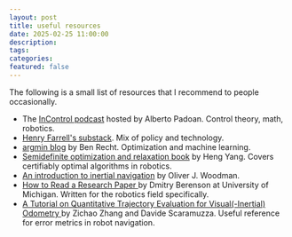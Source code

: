 ```yaml
---
layout: post
title: useful resources
date: 2025-02-25 11:00:00
description: 
tags: 
categories: 
featured: false
---
```


The following is a small list of resources that I recommend to people occasionally. 
- The <a href="https://www.incontrolpodcast.com/"> InControl podcast</a> hosted by Alberto Padoan. Control theory, math, robotics.
- <a href="https://substack.com/@henryfarrell"> Henry Farrell's substack</a>. Mix of policy and technology. 
- <a href="https://www.argmin.net/"> argmin blog</a> by Ben Recht. Optimization and machine learning. 
- <a href="https://hankyang.seas.harvard.edu/Semidefinite/"> Semidefinite optimization and relaxation book</a> by Heng Yang. Covers certifiably optimal algorithms in robotics. 
- <a href="https://www.cl.cam.ac.uk/techreports/UCAM-CL-TR-696.pdf"> An introduction to inertial navigation</a> by Oliver J. Woodman. 
- <a href="https://docs.google.com/document/d/e/2PACX-1vQTvxZkYPbOq3VYKCfAy8hKs4wjwLOF6z_7LT5vDkDSgVmcOto15-yzmOVOi8uAaGVkWoPCg2FNHD-v/pub"> How to Read a Research Paper </a>  by Dmitry Berenson at University of Michigan. Written for the robotics field specifically. 
- <a href="https://rpg.ifi.uzh.ch/docs/IROS18_Zhang.pdf"> A Tutorial on Quantitative Trajectory Evaluation for Visual(-Inertial) Odometry </a>  by Zichao Zhang and Davide Scaramuzza. Useful reference for error metrics in robot navigation. 